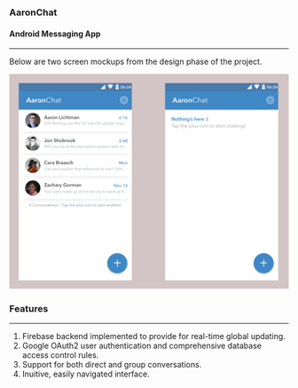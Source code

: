 ### AaronChat
#### Android Messaging App
---

Below are two screen mockups from the design phase of the project.


 ![Application Screen Mockup](https://github.com/alichtman/AaronChat/blob/master/Screen%20Shot%202017-11-22%20at%204.33.02%20PM.png?raw=true "Screen Mockup")


### Features
---

1. Firebase backend implemented to provide for real-time global updating. 
2. Google OAuth2 user authentication and comprehensive database access control rules. 
3. Support for both direct and group conversations. 
4. Inuitive, easily navigated interface.